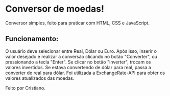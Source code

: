 # Conversor de moedas!

Conversor simples, feito para praticar com HTML, CSS e JavaScript.

## Funcionamento:

O usuário deve selecionar entre Real, Dólar ou Euro. Após isso, inserir o valor desejado e realizar a conversão clicando no botão "Converter", ou pressionando a tecla "Enter". Se clicar no botão "Inverter", trocam os valores invertidos. Se estava convertendo de dólar para real, passa a converter de real para dólar.
Foi utilizada a ExchangeRate-API para obter os valores atualizados das moedas.

Feito por Cristiano.